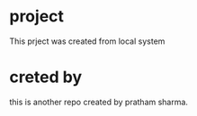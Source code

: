 # project
This prject was created from local system 
# creted by
this is another repo created by pratham sharma.

